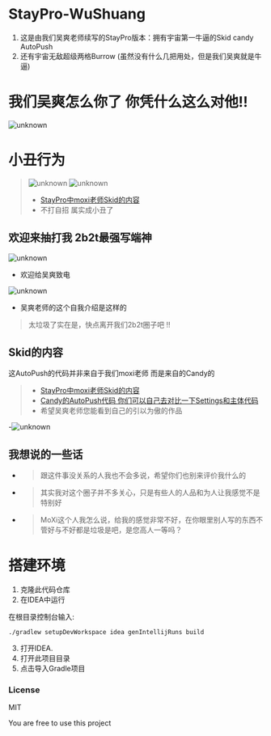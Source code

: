 # StayPro-WuShuang
1. 这是由我们吴爽老师续写的StayPro版本：拥有宇宙第一牛逼的Skid candy AutoPush
2. 还有宇宙无敌超级两格Burrow (虽然没有什么几把用处，但是我们吴爽就是牛逼)


# 我们吴爽怎么你了 你凭什么这么对他!!
![unknown](https://i.postimg.cc/nLkWZXcq/L-18-YF-3-VLZ-HVADXATZV.jpg)

# 小丑行为
>![unknown](https://i.postimg.cc/vDwgxJKB/8-NTR-YB-NSY-T-SU4-B-0-T.png)
>![unknown](https://i.postimg.cc/X76W94VV/91-H-T0-PUK1-WW-X2-H5-E1-O0.png)
>- [StayPro中moxi老师Skid的内容](https://github.com/chunfeng666/StayProPublic-WuShuang/blob/main/src/main/java/dev/cuican/staypro/module/modules/combat/AutoPush.java)
> - 不打自招 属实成小丑了

## 欢迎来抽打我 2b2t最强写端神
![unknown](https://i.postimg.cc/4ysmQDGF/6-V5-WGIH-RVD-BX4-ITQFA-FH.jpg)
- 欢迎给吴爽致电


![unknown](https://i.postimg.cc/YCKqNcxN/DLWY6-I23-5-8-Z76-19-BY-D.png)
- 吴爽老师的这个自我介绍是这样的
> 太垃圾了实在是，快点离开我们2b2t圈子吧 !!

## Skid的内容
这AutoPush的代码并非来自于我们moxi老师 而是来自的Candy的
>- [StayPro中moxi老师Skid的内容](https://github.com/chunfeng666/StayProPublic-WuShuang/blob/main/src/main/java/dev/cuican/staypro/module/modules/combat/AutoPush.java)
>- [Candy的AutoPush代码 你们可以自己去对比一下Settings和主体代码](https://github.com/NightDesertOrig/CandyPlus/blob/main/cc/candy/candymod/module/combat/AutoPush.java)
>- 希望吴爽老师您能看到自己的引以为傲的作品

  
-![unknown](https://i.postimg.cc/9FjPCNL7/R924-TU61-RMDN9-XE54-DTP.jpg)

## 我想说的一些话
- >跟这件事没关系的人我也不会多说，希望你们也别来评价我什么的
- >其实我对这个圈子并不多关心，只是有些人的人品和为人让我感觉不是特别好
- >MoXi这个人我怎么说，给我的感觉非常不好，在你眼里别人写的东西不管好与不好都是垃圾是吧，是您高人一等吗？

# 搭建环境
1. 克隆此代码仓库
2. 在IDEA中运行

在根目录控制台输入:
```
./gradlew setupDevWorkspace idea genIntellijRuns build
```
3. 打开IDEA.
4. 打开此项目目录
5. 点击导入Gradle项目



### License
MIT

You are free to use this project
